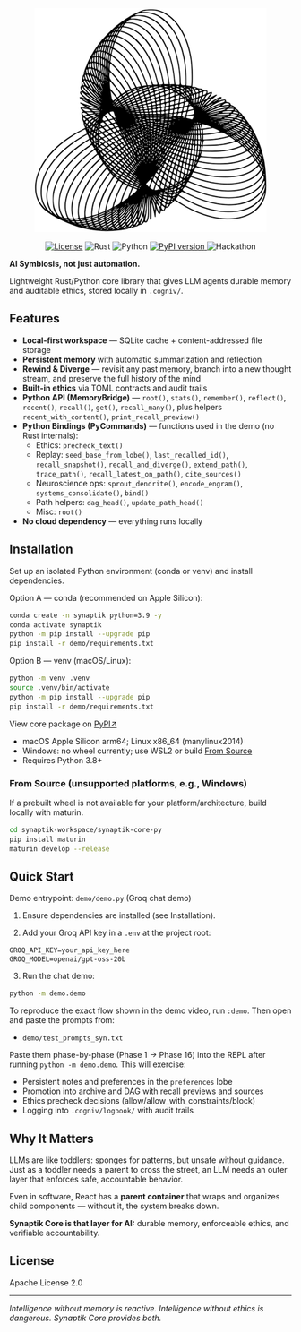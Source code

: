 

<p align="center"><img src="./images/synaptik.png" /></p>

<p align="center">
  <a href="LICENSE"><img src="https://img.shields.io/github/license/snufkinwa/synaptik-core" alt="License"></a>
  <img src="https://img.shields.io/badge/rust-1.7+-orange?logo=rust" alt="Rust">
  <img src="https://img.shields.io/badge/python-3.8%2B-blue?logo=python" alt="Python">
  <a href="https://pypi.org/project/synaptik-core-beta/">
  <img src="https://img.shields.io/pypi/v/synaptik-core-beta.svg" alt="PyPI version">
</a>
  <img src="https://img.shields.io/badge/OpenAI-Hackathon-ff69b4?logo=openai" alt="Hackathon">
</p>


**AI Symbiosis, not just automation.**

Lightweight Rust/Python core library that gives LLM agents durable memory and auditable ethics, stored locally in `.cogniv/`.

## Features

- **Local-first workspace** — SQLite cache + content-addressed file storage
- **Persistent memory** with automatic summarization and reflection  
- **Rewind & Diverge** — revisit any past memory, branch into a new thought stream, and preserve the full history of the mind  
- **Built-in ethics** via TOML contracts and audit trails
- **Python API (MemoryBridge)** — `root()`, `stats()`, `remember()`, `reflect()`, `recent()`, `recall()`, `get()`, `recall_many()`, plus helpers `recent_with_content()`, `print_recall_preview()`
- **Python Bindings (PyCommands)** — functions used in the demo (no Rust internals):
  - Ethics: `precheck_text()`
  - Replay: `seed_base_from_lobe()`, `last_recalled_id()`, `recall_snapshot()`, `recall_and_diverge()`, `extend_path()`, `trace_path()`, `recall_latest_on_path()`, `cite_sources()`
  - Neuroscience ops: `sprout_dendrite()`, `encode_engram()`, `systems_consolidate()`, `bind()`
  - Path helpers: `dag_head()`, `update_path_head()`
  - Misc: `root()`
- **No cloud dependency** — everything runs locally


## Installation

Set up an isolated Python environment (conda or venv) and install dependencies.

Option A — conda (recommended on Apple Silicon):

```bash
conda create -n synaptik python=3.9 -y
conda activate synaptik
python -m pip install --upgrade pip
pip install -r demo/requirements.txt
```

Option B — venv (macOS/Linux):

```bash
python -m venv .venv
source .venv/bin/activate
python -m pip install --upgrade pip
pip install -r demo/requirements.txt
```

View core package on [PyPI↗](https://pypi.org/project/synaptik-core-beta/)

- macOS Apple Silicon arm64; Linux x86_64 (manylinux2014)
- Windows: no wheel currently; use WSL2 or build [From Source](#from-source-unsupported-platforms-eg-windows)
- Requires Python 3.8+

### From Source (unsupported platforms, e.g., Windows)

If a prebuilt wheel is not available for your platform/architecture, build locally with maturin.

```bash
cd synaptik-workspace/synaptik-core-py
pip install maturin
maturin develop --release
```

## Quick Start

Demo entrypoint: `demo/demo.py` (Groq chat demo)

1) Ensure dependencies are installed (see Installation).

2) Add your Groq API key in a `.env` at the project root:

```
GROQ_API_KEY=your_api_key_here
GROQ_MODEL=openai/gpt-oss-20b
```

3) Run the chat demo:

```bash
python -m demo.demo
```

To reproduce the exact flow shown in the demo video, run `:demo`. Then open and paste the prompts from:

- `demo/test_prompts_syn.txt`

Paste them phase-by-phase (Phase 1 → Phase 16) into the REPL after running `python -m demo.demo`. This will exercise:

- Persistent notes and preferences in the `preferences` lobe
- Promotion into archive and DAG with recall previews and sources
- Ethics precheck decisions (allow/allow_with_constraints/block)
- Logging into `.cogniv/logbook/` with audit trails

## Why It Matters

LLMs are like toddlers: sponges for patterns, but unsafe without guidance. Just as a toddler needs a parent to cross the street, an LLM needs an outer layer that enforces safe, accountable behavior.  

Even in software, React has a **parent container** that wraps and organizes child components — without it, the system breaks down.  

**Synaptik Core is that layer for AI:** durable memory, enforceable ethics, and verifiable accountability.

## License

Apache License 2.0

---

*Intelligence without memory is reactive. Intelligence without ethics is dangerous. Synaptik Core provides both.*
